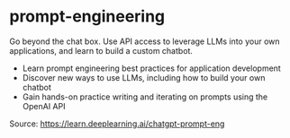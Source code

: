 # prompt-engineering

Go beyond the chat box. Use API access to leverage LLMs into your own applications, and learn to build a custom chatbot.

- Learn prompt engineering best practices for application development
- Discover new ways to use LLMs, including how to build your own chatbot
- Gain hands-on practice writing and iterating on prompts using the OpenAI API

Source: https://learn.deeplearning.ai/chatgpt-prompt-eng 
